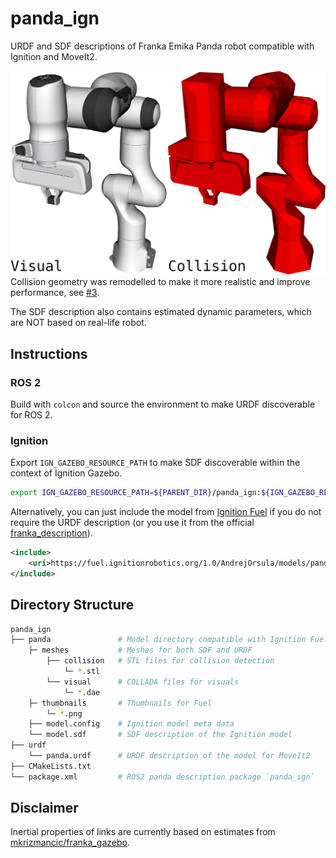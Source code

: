 # panda_ign

URDF and SDF descriptions of Franka Emika Panda robot compatible with Ignition and MoveIt2.

![panda](panda/thumbnails/2.png)
Collision geometry was remodelled to make it more realistic and improve performance, see [#3](https://github.com/AndrejOrsula/panda_ign/pull/3).

The SDF description also contains estimated dynamic parameters, which are NOT based on real-life robot.

## Instructions

### ROS 2

Build with `colcon` and source the environment to make URDF discoverable for ROS 2.

### Ignition

Export `IGN_GAZEBO_RESOURCE_PATH` to make SDF discoverable within the context of Ignition Gazebo.

```bash
export IGN_GAZEBO_RESOURCE_PATH=${PARENT_DIR}/panda_ign:${IGN_GAZEBO_RESOURCE_PATH}
```

Alternatively, you can just include the model from [Ignition Fuel](https://app.ignitionrobotics.org/AndrejOrsula/fuel/models/panda) if you do not require the URDF description (or you use it from the official [franka_description](https://github.com/frankaemika/franka_ros)).

```xml
<include>
    <uri>https://fuel.ignitionrobotics.org/1.0/AndrejOrsula/models/panda</uri>
</include>
```

## Directory Structure

```bash
panda_ign
├── panda               # Model directory compatible with Ignition Fuel
    ├─ meshes           # Meshes for both SDF and URDF
        ├── collision   # STL files for collision detection
            └─ *.stl
        └── visual      # COLLADA files for visuals
            └─ *.dae
    ├─ thumbnails       # Thumbnails for Fuel
        └─ *.png
    ├── model.config    # Ignition model meta data
    └── model.sdf       # SDF description of the Ignition model
├── urdf
    └── panda.urdf      # URDF description of the model for MoveIt2
├── CMakeLists.txt
└── package.xml         # ROS2 panda description package `panda_ign`
```

## Disclaimer

Inertial properties of links are currently based on estimates from [mkrizmancic/franka_gazebo](https://github.com/mkrizmancic/franka_gazebo).
